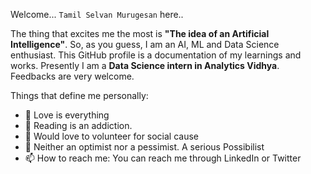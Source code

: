 Welcome... `Tamil Selvan Murugesan` here..

The thing that excites me the most is **"The idea of an Artificial Intelligence"**. So, as you guess, I am an AI, ML and Data Science enthusiast.
This GitHub profile is a documentation of my learnings and works.
Presently I am a **Data Science intern in Analytics Vidhya**. 
Feedbacks are very welcome.



Things that define me personally:
- 💞️ Love is everything
- 🌱 Reading is an addiction. 
- 🙌 Would love to volunteer for social cause
- 👀 Neither an optimist nor a pessimist. A serious Possibilist
- 📫 How to reach me: You can reach me through LinkedIn or Twitter







<!---
Tamilhp/Tamilhp is a ✨ special ✨ repository because its `README.md` (this file) appears on your GitHub profile.
You can click the Preview link to take a look at your changes.
--->
